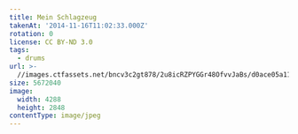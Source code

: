 ```yaml
---
title: Mein Schlagzeug
takenAt: '2014-11-16T11:02:33.000Z'
rotation: 0
license: CC BY-ND 3.0
tags:
  - drums
url: >-
  //images.ctfassets.net/bncv3c2gt878/2u8icRZPYGGr48OfvvJaBs/d0ace05a11c306483e489dc8e7d53ea1/mein-schlagzeug_15616206937_o
size: 5672040
image:
  width: 4288
  height: 2848
contentType: image/jpeg
---
```


